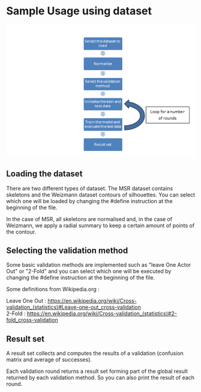 Sample Usage using dataset
==========================

![alt tag](pipeline.png)


Loading the dataset
-------------------

There are two different types of dataset. The MSR dataset contains skeletons and the Weizmann dataset contours of silhouettes. You can select which one will be loaded by changing the #define instruction at the beginning of the file. 

In the case of MSR, all skeletons are normalised and, in the case of Weizmann, we apply a radial summary to keep a certain amount of points of the contour.


Selecting the validation method
-------------------------------

Some basic validation methods are implemented such as "leave One Actor Out" or "2-Fold" and you can select which one will be executed by changing the #define instruction at the beginning of the file. 


Some definitions from Wikipedia.org : 
 
Leave One Out : https://en.wikipedia.org/wiki/Cross-validation_(statistics)#Leave-one-out_cross-validation  
2-Fold : https://en.wikipedia.org/wiki/Cross-validation_(statistics)#2-fold_cross-validation    


Result set
----------

A result set collects and computes the results of a validation (confusion matrix and average of successes).

Each validation round returns a result set forming part of the global result returned by each validation method.
So you can also print the result of each round.
